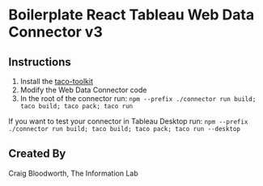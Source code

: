 # Boilerplate React Tableau Web Data Connector v3

## Instructions

1. Install the [taco-toolkit](https://github.com/tableau/webdataconnector/wiki/Preview:-WDC-3.0)
2. Modify the Web Data Connector code
3. In the root of the connector run:
`npm --prefix ./connector run build; taco build; taco pack; taco run`

If you want to test your connector in Tableau Desktop run:
`npm --prefix ./connector run build; taco build; taco pack; taco run --desktop`

## Created By

Craig Bloodworth, The Information Lab